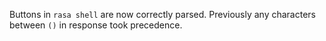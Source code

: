 Buttons in `rasa shell` are now correctly parsed.
Previously any characters between `()` in response took precedence.